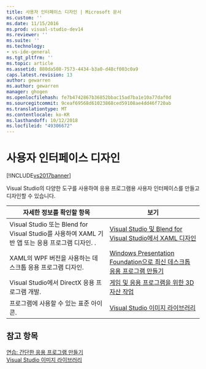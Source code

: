 ```yaml
---
title: 사용자 인터페이스 디자인 | Microsoft 문서
ms.custom: ''
ms.date: 11/15/2016
ms.prod: visual-studio-dev14
ms.reviewer: ''
ms.suite: ''
ms.technology:
- vs-ide-general
ms.tgt_pltfrm: ''
ms.topic: article
ms.assetid: 880da508-7573-4434-b3a0-d48cf003c0a9
caps.latest.revision: 13
author: gewarren
ms.author: gewarren
manager: ghogen
ms.openlocfilehash: fe7b4742867b36852bbac15ad7ba1e10a77daf0d
ms.sourcegitcommit: 9ceaf69568d61023868ced59108ae4dd46f720ab
ms.translationtype: MT
ms.contentlocale: ko-KR
ms.lasthandoff: 10/12/2018
ms.locfileid: "49306672"
---
```

# <a name="designing-user-interfaces"></a>사용자 인터페이스 디자인
[!INCLUDE[vs2017banner](../includes/vs2017banner.md)]

Visual Studio의 다양한 도구를 사용하여 응용 프로그램용 사용자 인터페이스를 만들고 디자인할 수 있습니다.  
  
|자세한 정보를 확인할 항목|보기|  
|-------------------------|---------|  
|Visual Studio 또는 Blend for Visual Studio를 사용하여 XAML 기반 앱 또는 응용 프로그램 디자인.   .|[Visual Studio 및 Blend for Visual Studio에서 XAML 디자인](../designers/designing-xaml-in-visual-studio.md)|  
|XAML의 WPF 버전을 사용하는 데스크톱 응용 프로그램 디자인.|[Windows Presentation Foundation으로 최신 데스크톱 응용 프로그램 만들기](../designers/create-modern-desktop-applications-with-windows-presentation-foundation.md)|  
|Visual Studio에서 DirectX 응용 프로그램 개발.|[게임 및 응용 프로그램을 위한 3D 자산 작업](../designers/working-with-3-d-assets-for-games-and-apps.md)|  
|프로그램에 사용할 수 있는 표준 아이콘.|[Visual Studio 이미지 라이브러리](../designers/the-visual-studio-image-library.md)|  
  
## <a name="see-also"></a>참고 항목  
 [연습: 간단한 응용 프로그램 만들기](../ide/walkthrough-create-a-simple-application-with-visual-csharp-or-visual-basic.md)   
 [Visual Studio 이미지 라이브러리](../designers/the-visual-studio-image-library.md)



